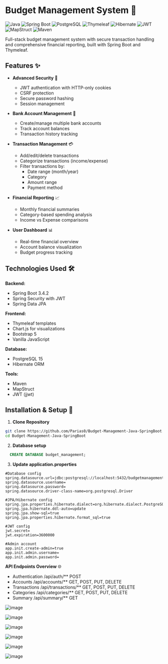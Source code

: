 # Budget Management System 🚀

![Java](https://img.shields.io/badge/Java-17-blue.svg)
![Spring Boot](https://img.shields.io/badge/Spring%20Boot-3.4.2-brightgreen.svg)
![PostgreSQL](https://img.shields.io/badge/PostgreSQL-15-orange.svg)
![Thymeleaf](https://img.shields.io/badge/Thymeleaf-3.1-white.svg)
![Hibernate](https://img.shields.io/badge/Hibernate-6.4-lightblue.svg)
![JWT](https://img.shields.io/badge/JWT-0.11.5-red.svg)
![MapStruct](https://img.shields.io/badge/MapStruct-1.6.3-purple.svg)
![Maven](https://img.shields.io/badge/Maven-3.8.1-blue.svg)


Full-stack budget management system with secure transaction handling and comprehensive financial reporting, built with Spring Boot and Thymeleaf.

## Features ✨

- **Advanced Security** 🔐
  - JWT authentication with HTTP-only cookies
  - CSRF protection
  - Secure password hashing
  - Session management

- **Bank Account Management** 🏦
  - Create/manage multiple bank accounts
  - Track account balances
  - Transaction history tracking

- **Transaction Management** 💳
  - Add/edit/delete transactions
  - Categorize transactions (income/expense)
  - Filter transactions by:
    - Date range (month/year)
    - Category
    - Amount range
    - Payment method

- **Financial Reporting** 📈
  - Monthly financial summaries
  - Category-based spending analysis
  - Income vs Expense comparisons

- **User Dashboard** 📊
  - Real-time financial overview
  - Account balance visualization
  - Budget progress tracking

## Technologies Used 🛠️

**Backend:**
- Spring Boot 3.4.2
- Spring Security with JWT
- Spring Data JPA

**Frontend:**
- Thymeleaf templates
- Chart.js for visualizations
- Bootstrap 5
- Vanilla JavaScript

**Database:**
- PostgreSQL 15
- Hibernate ORM

**Tools:**
- Maven
- MapStruct
- JWT (jjwt)

## Installation & Setup 🚀

1.  **Clone Repository**
   ```bash
   git clone https://github.com/Parias0/Budget-Management-Java-SpringBoot.git
   cd Budget-Management-Java-SpringBoot
```
2.  **Database setup**

```sql
  CREATE DATABASE budget_management;
```

3.  **Update application.properties**

```
#Database config
spring.datasource.url=jdbc:postgresql://localhost:5432/budgetmanagement
spring.datasource.username=
spring.datasource.password=
spring.datasource.driver-class-name=org.postgresql.Driver

#JPA/Hibernate config
spring.jpa.properties.hibernate.dialect=org.hibernate.dialect.PostgreSQLDialect
spring.jpa.hibernate.ddl-auto=update
spring.jpa.show-sql=true
spring.jpa.properties.hibernate.format_sql=true

#JWT config
jwt.secret=
jwt.expiration=3600000

#Admin account
app.init.create-admin=true
app.init.admin.username=
app.init.admin.password=
```

**API Endpoints Overview** 🌐

- Authentication	/api/auth/**	POST
- Accounts	/api/accounts/**	GET, POST, PUT, DELETE
- Transactions	/api/transactions/**	GET, POST, PUT, DELETE
- Categories	/api/categories/**	GET, POST, PUT, DELETE
- Summary	/api/summary/**	GET

![image](https://github.com/user-attachments/assets/9583d0f5-ff27-40dd-812a-1004c7cb4910)

![image](https://github.com/user-attachments/assets/7af0ed9a-d1b0-46f2-88d8-5965cd1629b1)

![image](https://github.com/user-attachments/assets/b9178a3e-845d-4fda-a16e-19e039358d5f)

![image](https://github.com/user-attachments/assets/9e3e297e-ae51-4661-9349-e5259e2659e5)

![image](https://github.com/user-attachments/assets/cc8f1189-4087-4b3f-b394-554a3720c00f)

![image](https://github.com/user-attachments/assets/4c6f70c7-3f81-40df-8dff-0798911e6c02)






